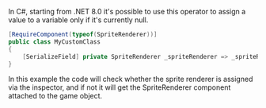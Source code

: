 In C#, starting from .NET 8.0 it's possible to use this operator to assign a value to a variable only if it's currently null.

```c#
[RequireComponent(typeof(SpriteRenderer))]
public class MyCustomClass
{
	[SerializeField] private SpriteRenderer _spriteRenderer => _spriteRenderer ??= GetComponent<SpriteRenderer>();
}
```

In this example the code will check whether the sprite renderer is assigned via the inspector, and if not it will get the SpriteRenderer component attached to the game object.